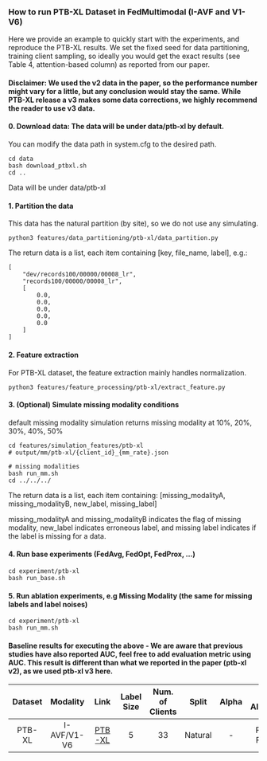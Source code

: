 
### How to run PTB-XL Dataset in FedMultimodal (I-AVF and V1-V6)
Here we provide an example to quickly start with the experiments, and reproduce the PTB-XL results. We set the fixed seed for data partitioning, training client sampling, so ideally you would get the exact results (see Table 4, attention-based column) as reported from our paper.

#### Disclaimer: We used the v2 data in the paper, so the performance number might vary for a little, but any conclusion would stay the same. While PTB-XL release a v3 makes some data corrections, we highly recommend the reader to use v3 data.


#### 0. Download data: The data will be under data/ptb-xl by default. 

You can modify the data path in system.cfg to the desired path.

```
cd data
bash download_ptbxl.sh
cd ..
```

Data will be under data/ptb-xl

#### 1. Partition the data

This data has the natural partition (by site), so we do not use any simulating.

```
python3 features/data_partitioning/ptb-xl/data_partition.py
```

The return data is a list, each item containing [key, file_name, label], e.g.:

```
[
    "dev/records100/00000/00008_lr",
    "records100/00000/00008_lr",
    [
        0.0,
        0.0,
        0.0,
        0.0,
        0.0
    ]
]
```

#### 2. Feature extraction

For PTB-XL dataset, the feature extraction mainly handles normalization.

```
python3 features/feature_processing/ptb-xl/extract_feature.py
```


#### 3. (Optional) Simulate missing modality conditions

default missing modality simulation returns missing modality at 10%, 20%, 30%, 40%, 50%

```
cd features/simulation_features/ptb-xl
# output/mm/ptb-xl/{client_id}_{mm_rate}.json

# missing modalities
bash run_mm.sh
cd ../../../
```
The return data is a list, each item containing:
[missing_modalityA, missing_modalityB, new_label, missing_label]

missing_modalityA and missing_modalityB indicates the flag of missing modality, new_label indicates erroneous label, and missing label indicates if the label is missing for a data.

#### 4. Run base experiments (FedAvg, FedOpt, FedProx, ...)
```
cd experiment/ptb-xl
bash run_base.sh
```

#### 5. Run ablation experiments, e.g Missing Modality (the same for missing labels and label noises)
```
cd experiment/ptb-xl
bash run_mm.sh
```

#### Baseline results for executing the above - We are aware that previous studies have also reported AUC, feel free to add evaluation metric using AUC. This result is different than what we reported in the paper (ptb-xl v2), as we used ptb-xl v3 here.
Dataset | Modality | Link | Label Size | Num. of Clients | Split | Alpha | FL Algorithm | Macro-F1 (Federated) | Learning Rate | Global Epoch |
|:---:|:---:|:---:|:---:|:---:|:---:|:---:|:---:|:---:| :---:| :---:|
PTB-XL | I-AVF/V1-V6 | [PTB-XL](https://physionet.org/content/ptb-xl/1.0.3/) | 5 | 33 | Natural | - |  FedAvg <br> FedOpt | 61.88% <br> 63.16% | 0.05 | 200 |


